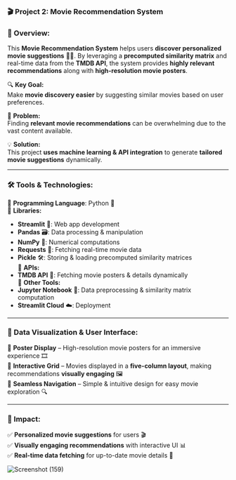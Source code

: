 ### **🎬 Project 2: Movie Recommendation System**  

### **📌 Overview:**  
This **Movie Recommendation System** helps users **discover personalized movie suggestions** 🎥🍿. By leveraging a **precomputed similarity matrix** and real-time data from the **TMDB API**, the system provides **highly relevant recommendations** along with **high-resolution movie posters**.  

🔍 **Key Goal:**  
Make **movie discovery easier** by suggesting similar movies based on user preferences.  

🎯 **Problem:**  
Finding **relevant movie recommendations** can be overwhelming due to the vast content available.  

💡 **Solution:**  
This project **uses machine learning & API integration** to generate **tailored movie suggestions** dynamically.  

---

### **🛠️ Tools & Technologies:**  
🔹 **Programming Language**: Python 🐍  
🔹 **Libraries:**  
   - **Streamlit** 🚀: Web app development  
   - **Pandas** 🗃️: Data processing & manipulation  
   - **NumPy** 🔢: Numerical computations  
   - **Requests** 🔗: Fetching real-time movie data  
   - **Pickle** 🛠️: Storing & loading precomputed similarity matrices  
🔹 **APIs:**  
   - **TMDB API** 🎥: Fetching movie posters & details dynamically  
🔹 **Other Tools:**  
   - **Jupyter Notebook** 📓: Data preprocessing & similarity matrix computation  
   - **Streamlit Cloud** ☁️: Deployment  

---

### **🎨 Data Visualization & User Interface:**  
📌 **Poster Display** – High-resolution movie posters for an immersive experience 🎞️  
📌 **Interactive Grid** – Movies displayed in a **five-column layout**, making recommendations **visually engaging** 🖼️  
📌 **Seamless Navigation** – Simple & intuitive design for easy movie exploration 🔍  

---

### **🌟 Impact:**  
✅ **Personalized movie suggestions** for users 🎬  
✅ **Visually engaging recommendations** with interactive UI 📊  
✅ **Real-time data fetching** for up-to-date movie details 🚀  


![Screenshot (159)](https://github.com/user-attachments/assets/23bf99e1-7123-4158-a924-bb5981814d43)


